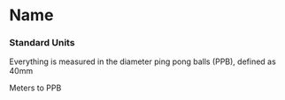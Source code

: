 # Name



### Standard Units

Everything is measured in the diameter ping pong balls (PPB), defined as 40mm

Meters to PPB
